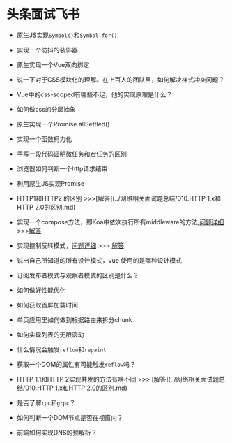 # 头条面试飞书

 * 原生JS实现`Symbol()`和`Symbol.for()`



 * 实现一个防抖的装饰器



 * 原生实现一个Vue双向绑定



 * 说一下对于CSS模块化的理解。在上百人的团队里，如何解决样式冲突问题？



 * Vue中的css-scoped有哪些不足，他的实现原理是什么？



 * 如何做css的分层抽象



 * 原生实现一个Promise.allSettled()



 * 实现一个函数柯力化



 * 手写一段代码证明微任务和宏任务的区别



 * 浏览器如何判断一个http请求结束



 * 利用原生JS实现Promise



 * HTTP1和HTTP2 的区别 >>>[解答](../网络相关面试题总结/010.HTTP 1.x和HTTP 2.0的区别.md)



 * 实现一个compose方法，即Koa中依次执行所有middleware的方法,[问题详细]([https://github.com/royIdoodle/blog/blob/master/JS%E5%9F%BA%E7%A1%80/base/compose.js](https://github.com/royIdoodle/blog/blob/master/JS基础/base/compose.js)) >>>[解答](../JS相关/010.实现一个Koa中的compose方法，即"洋葱圈"模式.md)



 * 实现控制反转模式，[问题详细]([https://github.com/royIdoodle/blog/blob/master/JS%E5%9F%BA%E7%A1%80/base/inject.js](https://github.com/royIdoodle/blog/blob/master/JS基础/base/inject.js)) >>> [解答](../JS相关/011.实现一个"控制反转"模式的inject方法.md)


 * 说出自己所知道的所有设计模式，vue 使用的是哪种设计模式



 * 订阅发布者模式与观察者模式的区别是什么？



 * 如何做好性能优化



 * 如何获取首屏加载时间



 * 单页应用里如何做到根据路由来拆分chunk



 * 如何实现列表的无限滚动



 * 什么情况会触发`reflow`和`repaint`



 * 获取一个DOM的属性有可能触发`reflow`吗？



 * HTTP 1.1和HTTP 2实现并发的方法有啥不同 >>> [解答](../网络相关面试题总结/010.HTTP 1.x和HTTP 2.0的区别.md)



 * 是否了解`rpc`和`grpc`？



 * 如何判断一个DOM节点是否在视窗内？



 * 前端如何实现DNS的预解析？








